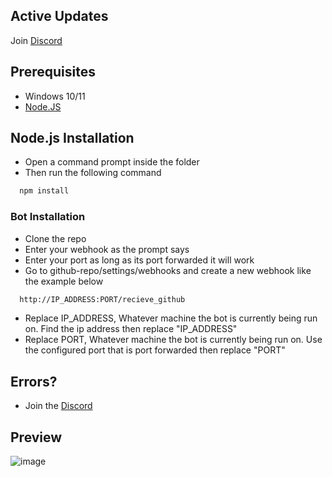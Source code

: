 ## Active Updates
Join [Discord](https://discord.gg/vpv2VzUtfE)

## Prerequisites
-   Windows 10/11
- [Node.JS](https://nodejs.org/dist/v21.1.0/node-v21.1.0-x64.msi)

## Node.js Installation
- Open a command prompt inside the folder
- Then run the following command
```bash
  npm install
```
    
### Bot Installation
-  Clone the repo
-  Enter your webhook as the prompt says
-  Enter your port as long as its port forwarded it will work
- Go to github-repo/settings/webhooks and create a new webhook like the example below

```bash
  http://IP_ADDRESS:PORT/recieve_github
```
- Replace IP_ADDRESS, Whatever machine the bot is currently being run on. Find the ip address then replace "IP_ADDRESS"
- Replace PORT, Whatever machine the bot is currently being run on. Use the configured port that is port forwarded then replace "PORT"

## Errors?
-   Join the [Discord](https://discord.gg/vpv2VzUtfE)

## Preview

![image](https://i.imgur.com/4naauNa.png)
